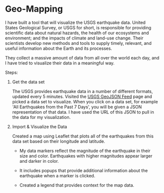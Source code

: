 # Geo-Mapping

I have built a tool that will visualize the USGS earthquake data. United States Geological Survey, or USGS for short, is responsible for providing scientific data about natural hazards, the health of our ecosystems and environment; and the impacts of climate and land-use change. Their scientists develop new methods and tools to supply timely, relevant, and useful information about the Earth and its processes.

They collect a massive amount of data from all over the world each day, and I have tried to visualize their data in a meaningful way. 

Steps: 
1. Get the data set

   The USGS provides earthquake data in a number of different formats, updated every 5 minutes. Visited the [USGS GeoJSON Feed](http://earthquake.usgs.gov/earthquakes/feed/v1.0/geojson.php) page and picked a data set to visualize. When you click on a data set, for example 'All Earthquakes from the Past 7 Days', you will be given a JSON representation of that data. I have used the URL of this JSON to pull in the data for my visualization.

2. Import & Visualize the Data

   Created a map using Leaflet that plots all of the earthquakes from this data set based on their longitude and latitude.

   * My data markers reflect the magnitude of the earthquake in their size and color. Earthquakes with higher magnitudes appear larger and darker in color.

   * It includes popups that provide additional information about the earthquake when a marker is clicked.

   * Created a legend that provides context for the map data.

